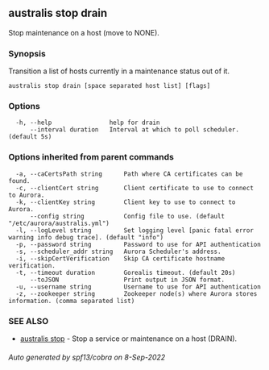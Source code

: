 ## australis stop drain

Stop maintenance on a host (move to NONE).

### Synopsis

Transition a list of hosts currently in a maintenance status out of it.

```
australis stop drain [space separated host list] [flags]
```

### Options

```
  -h, --help                help for drain
      --interval duration   Interval at which to poll scheduler. (default 5s)
```

### Options inherited from parent commands

```
  -a, --caCertsPath string      Path where CA certificates can be found.
  -c, --clientCert string       Client certificate to use to connect to Aurora.
  -k, --clientKey string        Client key to use to connect to Aurora.
      --config string           Config file to use. (default "/etc/aurora/australis.yml")
  -l, --logLevel string         Set logging level [panic fatal error warning info debug trace]. (default "info")
  -p, --password string         Password to use for API authentication
  -s, --scheduler_addr string   Aurora Scheduler's address.
  -i, --skipCertVerification    Skip CA certificate hostname verification.
  -t, --timeout duration        Gorealis timeout. (default 20s)
      --toJSON                  Print output in JSON format.
  -u, --username string         Username to use for API authentication
  -z, --zookeeper string        Zookeeper node(s) where Aurora stores information. (comma separated list)
```

### SEE ALSO

* [australis stop](australis_stop.md)	 - Stop a service or maintenance on a host (DRAIN).

###### Auto generated by spf13/cobra on 8-Sep-2022
